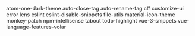 atom-one-dark-theme
auto-close-tag
auto-rename-tag
c#
customize-ui
error lens
eslint
eslint-disable-snippets
file-utils
material-icon-theme
monkey-patch
npm-intellisense
tabout
todo-highlight
vue-3-snippets
vue-language-features-volar
